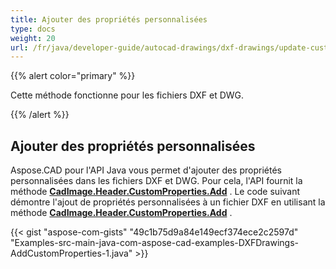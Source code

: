 ```yaml
---
title: Ajouter des propriétés personnalisées
type: docs
weight: 20
url: /fr/java/developer-guide/autocad-drawings/dxf-drawings/update-custom-properties/
---
```


{{% alert color="primary" %}}

Cette méthode fonctionne pour les fichiers DXF et DWG.

{{% /alert %}}

## Ajouter des propriétés personnalisées

Aspose.CAD pour l'API Java vous permet d'ajouter des propriétés personnalisées dans les fichiers DXF et DWG. Pour cela, l'API fournit la méthode [**CadImage.Header.CustomProperties.Add**](https://reference.aspose.com/cad/java/com.aspose.cad.fileformats.cad.cadobjects/CadHeader#getCustomProperties--) .
Le code suivant démontre l'ajout de propriétés personnalisées à un fichier DXF en utilisant la méthode [**CadImage.Header.CustomProperties.Add**](https://reference.aspose.com/cad/java/com.aspose.cad.fileformats.cad.cadobjects/CadHeader#getCustomProperties--) .

{{< gist "aspose-com-gists" "49c1b75d9a84e149ecf374ece2c2597d" "Examples-src-main-java-com-aspose-cad-examples-DXFDrawings-AddCustomProperties-1.java" >}}
